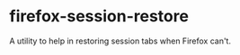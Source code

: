 firefox-session-restore
=======================

A utility to help in restoring session tabs when Firefox can't.
